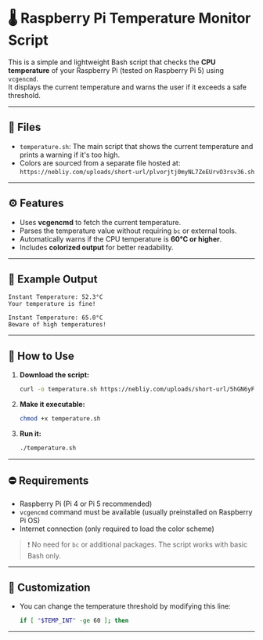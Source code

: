 
# 🌡️ Raspberry Pi Temperature Monitor Script

This is a simple and lightweight Bash script that checks the **CPU temperature** of your Raspberry Pi (tested on Raspberry Pi 5) using `vcgencmd`.  
It displays the current temperature and warns the user if it exceeds a safe threshold.

---

## 📁 Files

- `temperature.sh`: The main script that shows the current temperature and prints a warning if it's too high.
- Colors are sourced from a separate file hosted at: `https://nebliy.com/uploads/short-url/plvorjtj0myNL7ZeEUrvO3rsv36.sh`

---

## ⚙️ Features

- Uses **vcgencmd** to fetch the current temperature.
- Parses the temperature value without requiring `bc` or external tools.
- Automatically warns if the CPU temperature is **60°C or higher**.
- Includes **colorized output** for better readability.

---

## 🧪 Example Output

```
Instant Temperature: 52.3°C
Your temperature is fine!
```

```
Instant Temperature: 65.0°C
Beware of high temperatures!
```

---

## 🚀 How to Use

1. **Download the script:**
   ```bash
   curl -o temperature.sh https://nebliy.com/uploads/short-url/5hGN6yFrE645NZmDbXZD2sTWuDp.sh
   ```

2. **Make it executable:**
   ```bash
   chmod +x temperature.sh
   ```

3. **Run it:**
   ```bash
   ./temperature.sh
   ```

---

## ⛔ Requirements

- Raspberry Pi (Pi 4 or Pi 5 recommended)
- `vcgencmd` command must be available (usually preinstalled on Raspberry Pi OS)
- Internet connection (only required to load the color scheme)

> ❗ No need for `bc` or additional packages. The script works with basic Bash only.

---

## 📝 Customization

- You can change the temperature threshold by modifying this line:
  ```bash
  if [ "$TEMP_INT" -ge 60 ]; then
  ```

---
